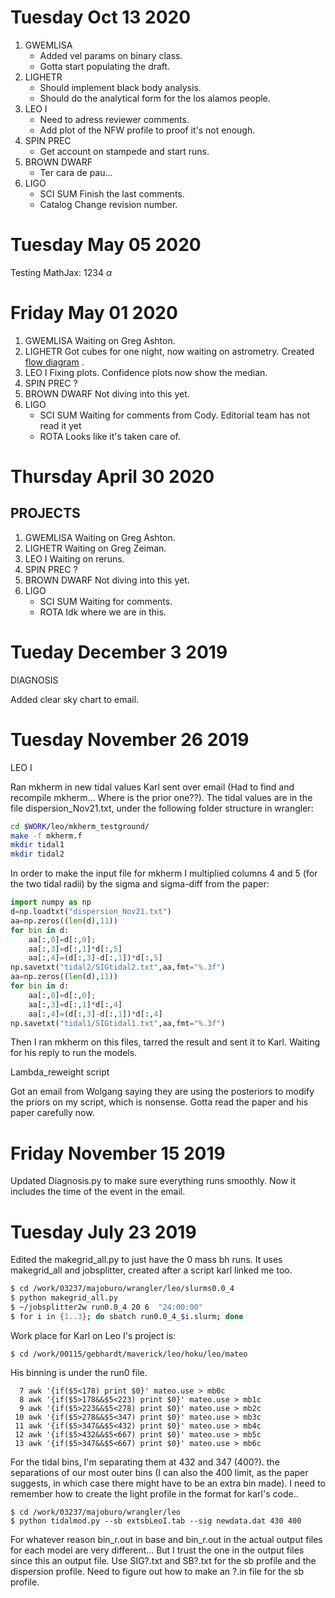 
# Tuesday Oct 13 2020

1. GWEMLISA
   * Added vel params on binary class.
   * Gotta start populating the draft.
2. LIGHETR
   - Should implement black body analysis.
   - Should do the analytical form for the los alamos people.
3. LEO I
   * Need to adress reviewer comments.
   * Add plot of the NFW profile to proof it's not enough.
4. SPIN PREC
   * Get account on stampede and start runs.
5. BROWN DWARF
    * Ter cara de pau...
6. LIGO
    * SCI SUM
        Finish the last comments.
    * Catalog
        Change revision number.

# Tuesday May 05 2020
Testing MathJax: 1234 $\alpha$

# Friday May 01 2020

1. GWEMLISA
   Waiting on Greg Ashton.
2. LIGHETR
   Got cubes for one night, now waiting on astrometry.
   Created [flow diagram](https://app.diagrams.net/#G1xkEnxAPcQWNWI-WOYh2MEoruqBJofno9) .
3. LEO I
   Fixing plots. Confidence plots now show the median.
4. SPIN PREC
   ?
5. BROWN DWARF
   Not diving into this yet.
6. LIGO
    * SCI SUM
       Waiting for comments from Cody. Editorial team has not read it yet
    * ROTA
      Looks like it's taken care of.

# Thursday April 30 2020

## PROJECTS

1. GWEMLISA
Waiting on Greg Ashton.
2. LIGHETR
Waiting on Greg Zeiman.
3. LEO I
Waiting on reruns.
4. SPIN PREC
?
5. BROWN DWARF
Not diving into this yet.
6. LIGO
    * SCI SUM
    Waiting for comments.
    * ROTA
    Idk where we are in this.


# Tueday December 3 2019

DIAGNOSIS

Added clear sky chart to email.


# Tuesday November 26 2019

LEO I

Ran mkherm in new tidal values Karl sent over email (Had to find and recompile mkherm... Where is the prior one??). The tidal values are in the file dispersion_Nov21.txt, under the following folder structure in wrangler:

```bash
cd $WORK/leo/mkherm_testground/
make -f mkherm.f
mkdir tidal1
mkdir tidal2
```
In order to make the input file for mkherm I multiplied columns 4 and 5 (for the two tidal radii) by the sigma and sigma-diff from the paper:

```python
import numpy as np
d=np.loadtxt("dispersion_Nov21.txt")
aa=np.zeros((len(d),11))
for bin in d:
    aa[:,0]=d[:,0];
    aa[:,3]=d[:,1]*d[:,5]
    aa[:,4]=(d[:,3]-d[:,1])*d[:,5]
np.savetxt("tidal2/SIGtidal2.txt",aa,fmt="%.3f")
aa=np.zeros((len(d),11))
for bin in d:
    aa[:,0]=d[:,0];
    aa[:,3]=d[:,1]*d[:,4]
    aa[:,4]=(d[:,3]-d[:,1])*d[:,4]
np.savetxt("tidal1/SIGtidal1.txt",aa,fmt="%.3f")
```
Then I ran mkherm on this files, tarred the result and sent it to Karl. Waiting for his reply to run the models.

Lambda_reweight script

Got an email from Wolgang saying they are using the posteriors to modify the priors on my script, which is nonsense. Gotta read the paper and his paper carefully now.


# Friday November 15 2019

Updated Diagnosis.py to make sure everything runs smoothly.
Now it includes the time of the event in the email.

# Tuesday July 23 2019

Edited the makegrid_all.py to just have the 0 mass bh runs. It uses makegrid_all and jobsplitter, created after a script karl linked me too.

```bash
$ cd /work/03237/majoburo/wrangler/leo/slurms0.0_4
$ python makegrid_all.py
$ ~/jobsplitter2w run0.0_4 20 6  "24:00:00"
$ for i in {1..3}; do sbatch run0.0_4_$i.slurm; done
```

Work place for Karl on Leo I's project is:
```
$ cd /work/00115/gebhardt/maverick/leo/hoku/leo/mateo
```

His binning is under the run0 file.

```
  7 awk '{if($5<178) print $0}' mateo.use > mb0c
  8 awk '{if($5>178&&$5<223) print $0}' mateo.use > mb1c
  9 awk '{if($5>223&&$5<278) print $0}' mateo.use > mb2c
 10 awk '{if($5>278&&$5<347) print $0}' mateo.use > mb3c
 11 awk '{if($5>347&&$5<432) print $0}' mateo.use > mb4c
 12 awk '{if($5>432&&$5<667) print $0}' mateo.use > mb5c
 13 awk '{if($5>347&&$5<667) print $0}' mateo.use > mb6c
```

For the tidal bins, I'm separating them at 432 and 347 (400?). the separations of our most outer bins (I can also the 400 limit, as the paper suggests, in which case there might have to be an extra bin made). I need to remember how to create the light profile in the format for karl's code..
```
$ cd /work/03237/majoburo/wrangler/leo
$ python tidalmod.py --sb extsbLeoI.tab --sig newdata.dat 430 400
```

For whatever reason bin_r.out in base and bin_r.out in the actual output files for each model are very different... But I trust the one in the output files since this an output file.
Use SIG?.txt and SB?.txt for the sb profile and the dispersion profile.
Need to figure out how to make an ?.in file for the sb profile.


